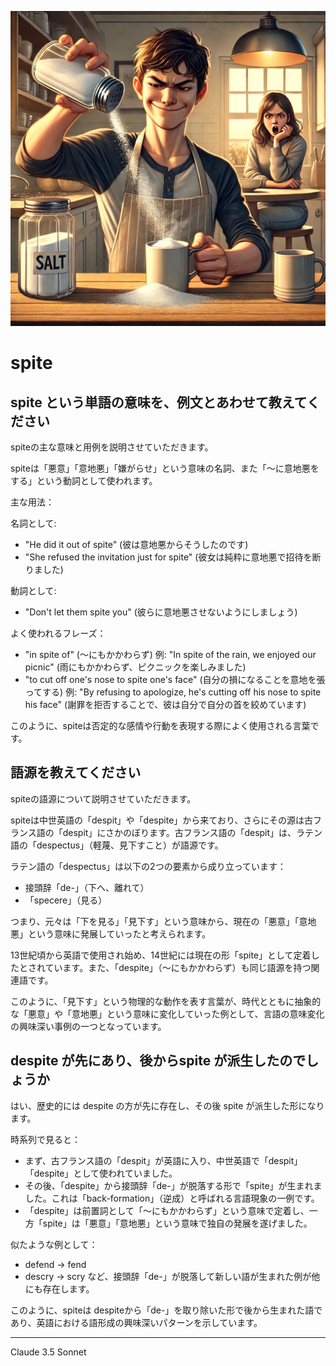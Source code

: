 ![spite](./imgs/spite.webp)

# spite

## spite という単語の意味を、例文とあわせて教えてください

spiteの主な意味と用例を説明させていただきます。

spiteは「悪意」「意地悪」「嫌がらせ」という意味の名詞、また「～に意地悪をする」という動詞として使われます。

主な用法：

名詞として:

 * "He did it out of spite" (彼は意地悪からそうしたのです)
 * "She refused the invitation just for spite" (彼女は純粋に意地悪で招待を断りました)

動詞として:

 * "Don't let them spite you" (彼らに意地悪させないようにしましょう)

よく使われるフレーズ：

 * "in spite of" (～にもかかわらず) 例: "In spite of the rain, we enjoyed our picnic" (雨にもかかわらず、ピクニックを楽しみました)
 * "to cut off one's nose to spite one's face" (自分の損になることを意地を張ってする) 例: "By refusing to apologize, he's cutting off his nose to spite his face" (謝罪を拒否することで、彼は自分で自分の首を絞めています)

このように、spiteは否定的な感情や行動を表現する際によく使用される言葉です。

## 語源を教えてください

spiteの語源について説明させていただきます。

spiteは中世英語の「despit」や「despite」から来ており、さらにその源は古フランス語の「despit」にさかのぼります。古フランス語の「despit」は、ラテン語の「despectus」（軽蔑、見下すこと）が語源です。

ラテン語の「despectus」は以下の2つの要素から成り立っています：

 * 接頭辞「de-」（下へ、離れて）
 * 「specere」（見る）

つまり、元々は「下を見る」「見下す」という意味から、現在の「悪意」「意地悪」という意味に発展していったと考えられます。

13世紀頃から英語で使用され始め、14世紀には現在の形「spite」として定着したとされています。また、「despite」（～にもかかわらず）も同じ語源を持つ関連語です。

このように、「見下す」という物理的な動作を表す言葉が、時代とともに抽象的な「悪意」や「意地悪」という意味に変化していった例として、言語の意味変化の興味深い事例の一つとなっています。

## despite が先にあり、後からspite が派生したのでしょうか

はい、歴史的には despite の方が先に存在し、その後 spite が派生した形になります。

時系列で見ると：

 * まず、古フランス語の「despit」が英語に入り、中世英語で「despit」「despite」として使われていました。
 * その後、「despite」から接頭辞「de-」が脱落する形で「spite」が生まれました。これは「back-formation」（逆成）と呼ばれる言語現象の一例です。
 * 「despite」は前置詞として「～にもかかわらず」という意味で定着し、一方「spite」は「悪意」「意地悪」という意味で独自の発展を遂げました。

似たような例として：

 * defend → fend
 * descry → scry など、接頭辞「de-」が脱落して新しい語が生まれた例が他にも存在します。

このように、spiteは despiteから「de-」を取り除いた形で後から生まれた語であり、英語における語形成の興味深いパターンを示しています。

---

Claude 3.5 Sonnet
